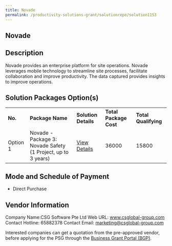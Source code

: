 ```yaml
---
title: Novade
permalink: /productivity-solutions-grant/solutionrepo/solution1153
---
```


## Novade

## Description

Novade provides an enterprise platform for site operations. Novade leverages mobile technology to streamline site processes, facilitate collaboration and improve productivity. The data captured provides insights to improve operations.

## Solution Packages Option(s)

<table>
<tr>
<td><b>No.</b></td>
<td><b>Package Name</b></td>
<td><b>Solution Details</b></td>
<td><b>Total Package Cost</b></td>
<td><b>Total Qualifying</b></td>
</tr>
<tr>
<td>Option 1</td>
<td>Novade - Package 3: Novade Safety (1 Project, up to 3 years)</td>
<td><a href='https://www.gobusiness.gov.sg/images/psg/Desensitised_CSG_Software_20200234_Annex_3_Part_3.pdf'>View Details</a></td>
<td>36000</td>
<td>15800</td>
</tr>
</table>

## Mode and Schedule of Payment

 - Direct Purchase

## Vendor Information

 Company Name:CSG Software Pte Ltd 
Web URL: www.csglobal-group.com 
Contact Hotline: 65882378 
Contact Email: marketing@csglobal-group.com 


Interested companies can get a quotation from the pre-approved vendor, before applying for the PSG through the <a href='https://www.businessgrants.gov.sg/'>Business Grant Portal (BGP)</a>.
<script src="/jquery/resize-tables.js"></script>
